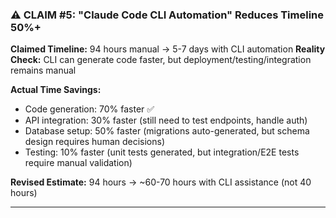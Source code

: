 ### ⚠️ **CLAIM #5: "Claude Code CLI Automation" Reduces Timeline 50%+**

**Claimed Timeline:** 94 hours manual → 5-7 days with CLI automation
**Reality Check:** CLI can generate code faster, but deployment/testing/integration remains manual

**Actual Time Savings:**

- Code generation: 70% faster ✅
- API integration: 30% faster (still need to test endpoints, handle auth)
- Database setup: 50% faster (migrations auto-generated, but schema design requires human decisions)
- Testing: 10% faster (unit tests generated, but integration/E2E tests require manual validation)

**Revised Estimate:** 94 hours → ~60-70 hours with CLI assistance (not 40 hours)

---
